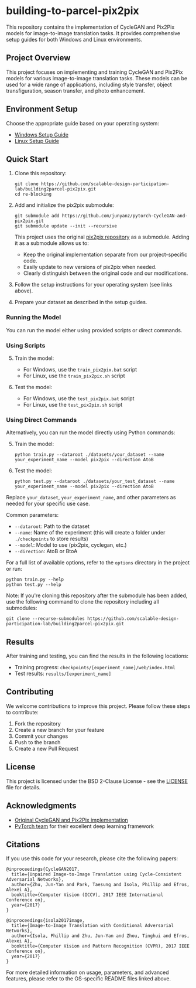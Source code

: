 # building-to-parcel-pix2pix

This repository contains the implementation of CycleGAN and Pix2Pix models for image-to-image translation tasks. It provides comprehensive setup guides for both Windows and Linux environments.

## Project Overview

This project focuses on implementing and training CycleGAN and Pix2Pix models for various image-to-image translation tasks. These models can be used for a wide range of applications, including style transfer, object transfiguration, season transfer, and photo enhancement.

## Environment Setup

Choose the appropriate guide based on your operating system:

- [Windows Setup Guide](./docs/Windows_README.md)
- [Linux Setup Guide](./docs/Linux_README.md)

## Quick Start

1. Clone this repository:

   ```
   git clone https://github.com/scalable-design-participation-lab/building2parcel-pix2pix.git
   cd re-blocking
   ```

2. Add and initialize the pix2pix submodule:

   ```
   git submodule add https://github.com/junyanz/pytorch-CycleGAN-and-pix2pix.git
   git submodule update --init --recursive
   ```

   This project uses the original [pix2pix repository](https://github.com/junyanz/pytorch-CycleGAN-and-pix2pix) as a submodule. Adding it as a submodule allows us to:

   - Keep the original implementation separate from our project-specific code.
   - Easily update to new versions of pix2pix when needed.
   - Clearly distinguish between the original code and our modifications.

3. Follow the setup instructions for your operating system (see links above).

4. Prepare your dataset as described in the setup guides.

### Running the Model

You can run the model either using provided scripts or direct commands.

### Using Scripts

5. Train the model:

   - For Windows, use the `train_pix2pix.bat` script
   - For Linux, use the `train_pix2pix.sh` script

6. Test the model:
   - For Windows, use the `test_pix2pix.bat` script
   - For Linux, use the `test_pix2pix.sh` script

### Using Direct Commands

Alternatively, you can run the model directly using Python commands:

5. Train the model:

   ```
   python train.py --dataroot ./datasets/your_dataset --name your_experiment_name --model pix2pix --direction AtoB
   ```

6. Test the model:
   ```
   python test.py --dataroot ./datasets/your_test_dataset --name your_experiment_name --model pix2pix --direction AtoB
   ```

Replace `your_dataset`, `your_experiment_name`, and other parameters as needed for your specific use case.

Common parameters:

- `--dataroot`: Path to the dataset
- `--name`: Name of the experiment (this will create a folder under `./checkpoints` to store results)
- `--model`: Model to use (pix2pix, cyclegan, etc.)
- `--direction`: AtoB or BtoA

For a full list of available options, refer to the `options` directory in the project or run:

```
python train.py --help
python test.py --help
```

Note: If you're cloning this repository after the submodule has been added, use the following command to clone the repository including all submodules:

```
git clone --recurse-submodules https://github.com/scalable-design-participation-lab/building2parcel-pix2pix.git
```

## Results

After training and testing, you can find the results in the following locations:

- Training progress: `checkpoints/[experiment_name]/web/index.html`
- Test results: `results/[experiment_name]`

## Contributing

We welcome contributions to improve this project. Please follow these steps to contribute:

1. Fork the repository
2. Create a new branch for your feature
3. Commit your changes
4. Push to the branch
5. Create a new Pull Request

## License

This project is licensed under the BSD 2-Clause License - see the [LICENSE](LICENSE) file for details.

## Acknowledgments

- [Original CycleGAN and Pix2Pix implementation](https://github.com/junyanz/pytorch-CycleGAN-and-pix2pix)
- [PyTorch team](https://pytorch.org/) for their excellent deep learning framework

## Citations

If you use this code for your research, please cite the following papers:

```
@inproceedings{CycleGAN2017,
  title={Unpaired Image-to-Image Translation using Cycle-Consistent Adversarial Networks},
  author={Zhu, Jun-Yan and Park, Taesung and Isola, Phillip and Efros, Alexei A},
  booktitle={Computer Vision (ICCV), 2017 IEEE International Conference on},
  year={2017}
}

@inproceedings{isola2017image,
  title={Image-to-Image Translation with Conditional Adversarial Networks},
  author={Isola, Phillip and Zhu, Jun-Yan and Zhou, Tinghui and Efros, Alexei A},
  booktitle={Computer Vision and Pattern Recognition (CVPR), 2017 IEEE Conference on},
  year={2017}
}
```

For more detailed information on usage, parameters, and advanced features, please refer to the OS-specific README files linked above.
